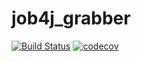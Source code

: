# job4j_grabber
[![Build Status](https://app.travis-ci.com/SemykinRU/job4j_grabber.svg?branch=main)](https://app.travis-ci.com/SemykinRU/job4j_grabber)
[![codecov](https://codecov.io/gh/SemykinRU/job4j_grabber/branch/main/graph/badge.svg?token=V4V5LFYUPI)](https://codecov.io/gh/SemykinRU/job4j_grabber)